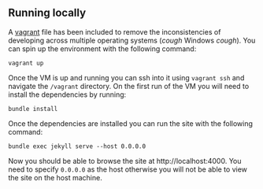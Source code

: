 ## Running locally

A [vagrant](https://www.vagrantup.com/) file has been included to remove the inconsistencies of developing across multiple operating systems (*cough* Windows *cough*). You can spin up the environment with the following command:

```
vagrant up
```

Once the VM is up and running you can ssh into it using `vagrant ssh` and navigate the `/vagrant` directory. On the first run of the VM you will need to install the dependencies by running:

```
bundle install
```

Once the dependencies are installed you can run the site with the following command:

```
bundle exec jekyll serve --host 0.0.0.0
```

Now you should be able to browse the site at http://localhost:4000. You need to specify `0.0.0.0` as the host otherwise you will not be able to view the site on the host machine.